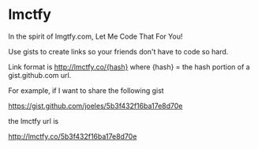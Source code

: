 # lmctfy
In the spirit of lmgtfy.com, Let Me Code That For You!

Use gists to create links so your friends don't have to code so hard.

Link format is http://lmctfy.co/{hash} where {hash} = the hash portion of a gist.github.com url. 

For example, if I want to share the following gist

https://gist.github.com/joeles/5b3f432f16ba17e8d70e

the lmctfy url is

http://lmctfy.co/5b3f432f16ba17e8d70e

